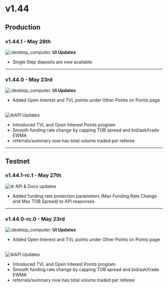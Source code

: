 # v1.44

## Production

### v1.44.1 - May 28th

![:desktop\_computer:](https://a.slack-edge.com/production-standard-emoji-assets/14.0/apple-medium/1f5a5-fe0f.png) **UI Updates**

* Single Step deposits are now available

***

### v1.44.0 - May 23rd

![:desktop\_computer:](https://a.slack-edge.com/production-standard-emoji-assets/14.0/apple-medium/1f5a5-fe0f.png) **UI Updates**

* Added Open Interest and TVL points under Other Points on Points page

\
![:gear:](https://a.slack-edge.com/production-standard-emoji-assets/14.0/apple-medium/2699-fe0f.png)API Updates

* Introduced TVL and Open Interest Points program
* Smooth funding rate change by capping TOB spread and bid/ask/trade EWMA
* referrals/summary now has total volume traded per referee

***

## Testnet

### v1.44.1-rc.1 - May 27th

![:gear:](https://a.slack-edge.com/production-standard-emoji-assets/14.0/apple-medium/2699-fe0f.png) API & Docs updates

* Added funding rate protection parameters (Max Funding Rate Change and Max TOB Spread) to API responses

***

### v1.44.0-rc.0 - May 23rd&#x20;

![:desktop\_computer:](https://a.slack-edge.com/production-standard-emoji-assets/14.0/apple-medium/1f5a5-fe0f.png) **UI Updates**

* Added Open Interest and TVL points under Other Points on Points page

\
![:gear:](https://a.slack-edge.com/production-standard-emoji-assets/14.0/apple-medium/2699-fe0f.png)API Updates

* Introduced TVL and Open Interest Points program
* Smooth funding rate change by capping TOB spread and bid/ask/trade EWMA
* referrals/summary now has total volume traded per referee

